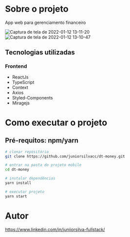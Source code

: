 # Sobre o projeto
App web para gerenciamento financeiro

![Captura de tela de 2022-01-12 13-11-20](https://user-images.githubusercontent.com/43589505/149178551-23a37c86-cf9f-4a97-a385-5e254f4a46f2.png)
![Captura de tela de 2022-01-12 13-10-47](https://user-images.githubusercontent.com/43589505/149178561-a645e6db-e72f-4236-bcc3-c616d023d726.png)

## Tecnologias utilizadas
### Frontend
  - ReactJs
  - TypeScript
  - Context
  - Axios
  - Styled-Components
  - Miragejs
  
# Como executar o projeto

## Pré-requitos: npm/yarn 

```bash
# clonar repositório  
git clone https://github.com/juniorsilvacc/dt-money.git

# entrar na pasta do projeto mobile
cd dt-money

# instalar dependências
yarn install

# executar projeto
yarn start
```

# Autor

https://www.linkedin.com/in/juniiorsilva-fullstack/
